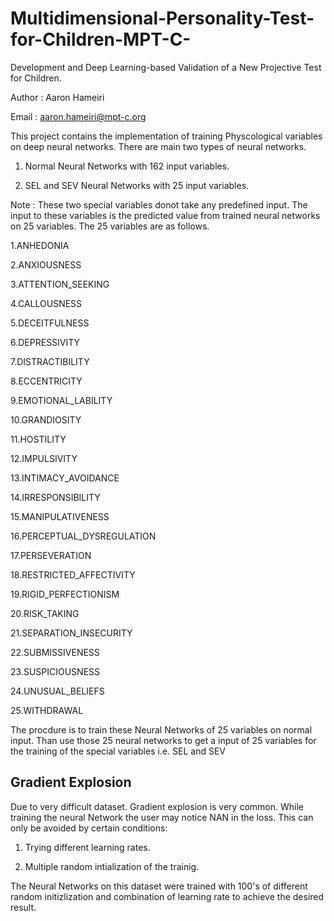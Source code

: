 # Multidimensional-Personality-Test-for-Children-MPT-C-
Development and Deep Learning-based Validation of a New Projective Test for Children. 

Author : Aaron Hameiri

Email : aaron.hameiri@mpt-c.org

This project contains the implementation of training Physcological variables on deep neural networks.
There are main two types of neural networks.

1. Normal Neural Networks with 162 input variables.

2. SEL and SEV Neural Networks with 25 input variables.

Note : These two special variables donot take any predefined input. The input to these variables is the predicted value from trained neural networks on 25 variables. The 25 variables are as follows.

1.ANHEDONIA 

2.ANXIOUSNESS 

3.ATTENTION_SEEKING 

4.CALLOUSNESS 

5.DECEITFULNESS 

6.DEPRESSIVITY 

7.DISTRACTIBILITY 

8.ECCENTRICITY 

9.EMOTIONAL_LABILITY 

10.GRANDIOSITY 

11.HOSTILITY 

12.IMPULSIVITY 

13.INTIMACY_AVOIDANCE 

14.IRRESPONSIBILITY 

15.MANIPULATIVENESS 

16.PERCEPTUAL_DYSREGULATION 

17.PERSEVERATION 

18.RESTRICTED_AFFECTIVITY 

19.RIGID_PERFECTIONISM 

20.RISK_TAKING 

21.SEPARATION_INSECURITY 

22.SUBMISSIVENESS 

23.SUSPICIOUSNESS 

24.UNUSUAL_BELIEFS 

25.WITHDRAWAL

The procdure is to train these Neural Networks of 25 variables on normal input. Than use those 25 neural networks to get a input of 25 variables for the training of the special variables i.e. SEL and SEV 



## Gradient Explosion

Due to very difficult dataset. Gradient explosion is very common. While training the neural Network the user may notice NAN in the loss. This can only be avoided by certain conditions:

1. Trying different learning rates.

2. Multiple random intialization of the trainig.

The Neural Networks on this dataset were trained with 100's of different random initizlization and combination of learning rate to achieve the desired result.
